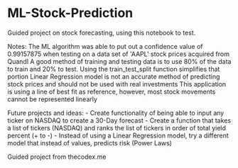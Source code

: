 # ML-Stock-Prediction

Guided project on stock forecasting, using this notebook to test.


Notes:
The ML algorithm was able to put out a confidence value of 0.99157875 when testing on a data set of 'AAPL' stock prices acquired from Quandl
A good method of training and testing data is to use 80% of the data to train and 20% to test. Using the train_test_split function simplifies that portion
Linear Regression model is not an accurate method of predicting stock prices and should not be used with real investments
This application is using a line of best fit as reference, however, most stock movements cannot be represented linearly



Future projects and ideas:
    - Create functionality of being able to input any ticker on NASDAQ to create a 30-Day forecast
    - Create a function that takes a list of tickers (NASDAQ) and ranks the list of tickers in order of total yield percent (+ to -)
    - Instead of using a Linear Regression model, try a different model that instead of values, predicts risk (Power Laws)






Guided project from thecodex.me
